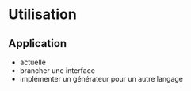 # Utilisation

## Application
- actuelle
- brancher une interface
- implémenter un générateur pour un autre langage
